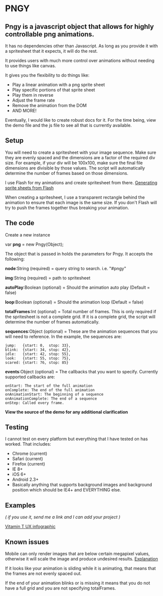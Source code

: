 PNGY
====

Pngy is a javascript object that allows for highly controllable png animations.
---


It has no dependencies other than Javascript. As long as you provide it with a spritesheet that it expects, it will do the rest.

It provides users with much more control over animations without needing to use things like canvas. 

It gives you the flexibility to do things like:

- Play a linear animation with a png sprite sheet
- Play specific portions of that sprite sheet
- Play them in reverse  
- Adjust the frame rate
- Remove the animation from the DOM
- AND MORE!

Eventually, I would like to create robust docs for it. For the time being, view the demo file and the js file to see all that is currently available.

Setup
---


You will need to create a spritesheet with your image sequence. Make sure they are evenly spaced and the dimensions are a factor of the required div size. For example, if your div will be 100x100, make sure the final file dimensions are divisible by those values. The script will automatically determine the number of frames based on those dimensions.

I use Flash for my animations and create spritesheet from there. [Generating sprite sheets from Flash](http://www.adobe.com/devnet/flash/articles/using-sprite-sheet-generator.html)

When creating a spritesheet, I use a transparent rectangle behind the animation to ensure that each image is the same size. If you don't Flash will try to push the frames together thus breaking your animation.

The code
---

Create a new instance

var **png** = new Pngy(Object);



The object that is passed in holds the parameters for Pngy. It accepts the following:

**node**:String (required) = query string to search. i.e. "#pngy"

**img**:String (required) = path to spritesheet

**autoPlay**:Boolean (optional) = Should the animation auto play (Default = false)

**loop**:Boolean (optional) = Should the animation loop (Default = false)

**totalFrames**:Int (optional) = Total number of frames. This is only required if the spritesheet is not a complete grid. If it is a complete grid, the script will determine the number of frames automatically.

**sequences**:Object (optional) = These are the animation sequences that you will need to reference. In the example, the sequences are: 

	jump:   {start: 0,  stop: 33},
	blink:  {start: 34, stop: 42},
	idle:   {start: 42, stop: 55},
	look:   {start: 55, stop: 75},
	scared: {start: 76, stop: 85}

**events**:Object (optional) = The callbacks that you want to specify. Currently supported callbacks are:

	onStart: The start of the full animation
	onComplete: The end of the full animation
	onAnimationStart: The beginning of a sequence
	onAnimationComplete: The end of a sequence
	onStep: Called every frame.

**View the source of the demo for any additional clarification**



Testing
---

I cannot test on every platform but everything that I have tested on has worked. That includes:

- Chrome (current)
- Safari (current)
- Firefox (current)
- IE 8+
- iOS 6+
- Android 2.3+
- Basically anything that supports background images and background position which should be IE4+ and EVERYTHING else.

Examples 
---
*( if you use it, send me a link and I can add your project )*

[Vitamin T UX infographic](http://vitamintalent.com/ux-statistic/)


Known issues
---
Mobile can only render images that are below certain megapixel values, otherwise it will scale the image and produce undesired results. [Explanation](http://stackoverflow.com/a/3891655)

If it looks like your animation is sliding while it is animating, that means that the frames are not evenly spaced out.

If the end of your animation blinks or is missing it means that you do not have a full grid and you are not specifying totalFrames.




